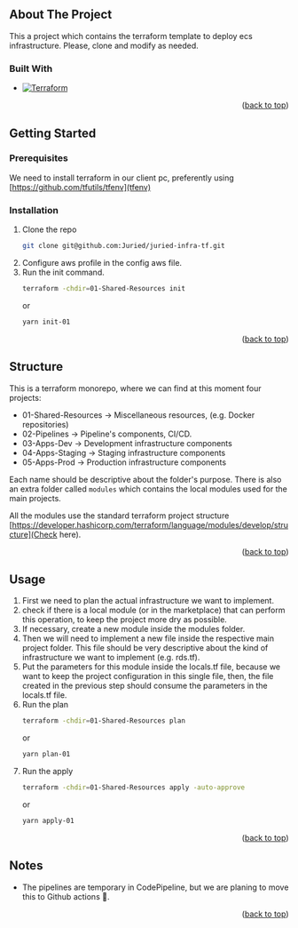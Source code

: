 <a name="readme-top"></a>
<!-- ABOUT THE PROJECT -->
## About The Project

This a project which contains the terraform template to deploy ecs infrastructure. Please, clone and modify as needed.

### Built With

* [![Terraform][Terraform]][Terraform-url]

<p align="right">(<a href="#readme-top">back to top</a>)</p>


<!-- GETTING STARTED -->
## Getting Started

### Prerequisites

We need to install terraform in our client pc, preferently using [https://github.com/tfutils/tfenv](tfenv)

### Installation

1. Clone the repo
   ```sh
   git clone git@github.com:Juried/juried-infra-tf.git
   ```
3. Configure aws profile in the config aws file.
4. Run the init command.
   ```sh
   terraform -chdir=01-Shared-Resources init
   ```
   or
   ```sh
   yarn init-01
   ```


<p align="right">(<a href="#readme-top">back to top</a>)</p>

<!-- USAGE EXAMPLES -->
## Structure

This is a terraform monorepo, where we can find at this moment four projects:
- 01-Shared-Resources -> Miscellaneous resources, (e.g. Docker repositories)
- 02-Pipelines -> Pipeline's components, CI/CD.
- 03-Apps-Dev -> Development infrastructure components
- 04-Apps-Staging -> Staging infrastructure components
- 05-Apps-Prod -> Production infrastructure components

Each name should be descriptive about the folder's purpose.
There is also an extra folder called `modules` which contains the local modules used for the main projects.

All the modules use the standard terraform project structure [https://developer.hashicorp.com/terraform/language/modules/develop/structure](Check here).

<p align="right">(<a href="#readme-top">back to top</a>)</p>

## Usage

1. First we need to plan the actual infrastructure we want to implement.
2. check if there is a local module (or in the marketplace) that can perform this operation, to keep the project more dry as possible.
3. If necessary, create a new module inside the modules folder.
4. Then we will need to implement a new file inside the respective main project folder. This file should be very descriptive about the kind of infrastructure we want to implement (e.g. rds.tf).
5. Put the parameters for this module inside the locals.tf file, because we want to keep the project configuration in this single file, then, the file created in the previous step should consume the parameters in the locals.tf file.
6. Run the plan 
   ```sh
   terraform -chdir=01-Shared-Resources plan
   ```
   or
   ```sh
   yarn plan-01
   ```
7. Run the apply
   ```sh
   terraform -chdir=01-Shared-Resources apply -auto-approve
   ```
   or
   ```sh
   yarn apply-01
   ```

<p align="right">(<a href="#readme-top">back to top</a>)</p>

## Notes

- The pipelines are temporary in CodePipeline, but we are planing to move this to Github actions 🥳.

<p align="right">(<a href="#readme-top">back to top</a>)</p>



<!-- MARKDOWN LINKS & IMAGES -->
<!-- https://www.markdownguide.org/basic-syntax/#reference-style-links -->
[Terraform]: https://img.shields.io/static/v1?label=&message=Terraform&color=blueviolet
[Terraform-url]: https://www.terraform.io/
